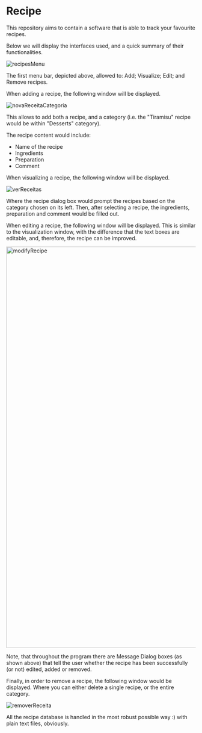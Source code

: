 # Recipe
This repository aims to contain a software that is able to track your favourite recipes.

Below we will display the interfaces used, and a quick summary of their functionalities.

![recipesMenu](https://user-images.githubusercontent.com/25267873/74103953-42e12000-4b48-11ea-9204-8706767aafe3.PNG)

The first menu bar, depicted above, allowed to: Add; Visualize; Edit; and Remove recipes.

When adding a recipe, the following window will be displayed.

![novaReceitaCategoria](https://user-images.githubusercontent.com/25267873/74103950-41aff300-4b48-11ea-9764-5ba1209d3920.PNG)

This allows to add both a recipe, and a category (i.e. the "Tiramisu" recipe would be within "Desserts" category).

The recipe content would include:
* Name of the recipe
* Ingredients
* Preparation
* Comment

When visualizing a recipe, the following window will be displayed.

![verReceitas](https://user-images.githubusercontent.com/25267873/74103955-44124d00-4b48-11ea-898b-9410f64eb629.PNG)

Where the recipe dialog box would prompt the recipes based on the category chosen on its left. Then, after selecting a recipe, the ingredients, preparation and comment would be filled out.

When editing a recipe, the following window will be displayed. This is similar to the visualization window, with the difference that the text boxes are editable, and, therefore, the recipe can be improved.

<img width="1066" alt="modifyRecipe" src="https://user-images.githubusercontent.com/25267873/74104188-27771480-4b4a-11ea-816a-43561a963ec7.png">

Note, that throughout the program there are Message Dialog boxes (as shown above) that tell the user whether the recipe has been successfully (or not) edited, added or removed.

Finally, in order to remove a recipe, the following window would be displayed. Where you can either delete a single recipe, or the entire category.

![removerReceita](https://user-images.githubusercontent.com/25267873/74103954-4379b680-4b48-11ea-8a7c-dd216565afb3.PNG)

All the recipe database is handled in the most robust possible way :) with plain text files, obviously.
